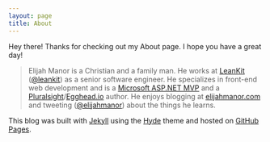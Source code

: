 ```yaml
---
layout: page
title: About
---
```


<p class="message">
  Hey there! Thanks for checking out my About page. I hope you have a great day!
</p>

> Elijah Manor is a Christian and a family man. He works at [LeanKit](http://leankit.com) ([@leankit](http://twitter.com/leankit)) as a senior software engineer. He specializes in front-end web development and is a [Microsoft ASP.NET MVP](https://mvp.microsoft.com/en-us/PublicProfile/4025706?fullName=Elijah%20Manor) and a [Pluralsight](https://www.pluralsight.com/authors/elijah-manor)/[Egghead.io](https://egghead.io/instructors/elijah-manor) author. He enjoys blogging at [elijahmanor.com](http://elijahmanor.com) and tweeting ([@elijahmanor](http://twitter.com/elijahmanor)) about the things he learns.

This blog was built with [Jekyll](https://jekyllrb.com/) using the [Hyde](http://hyde.getpoole.com) theme and hosted on [GitHub Pages](https://pages.github.com/).

